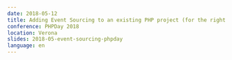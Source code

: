 ```yaml
---
date: 2018-05-12
title: Adding Event Sourcing to an existing PHP project (for the right reasons)
conference: PHPDay 2018
location: Verona
slides: 2018-05-event-sourcing-phpday
language: en
---
```

